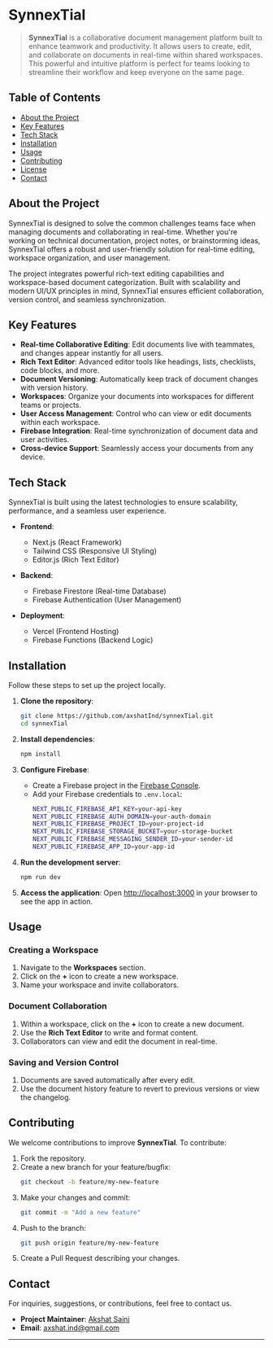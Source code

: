 # SynnexTial

> **SynnexTial** is a collaborative document management platform built to enhance teamwork and productivity. It allows users to create, edit, and collaborate on documents in real-time within shared workspaces. This powerful and intuitive platform is perfect for teams looking to streamline their workflow and keep everyone on the same page.

## Table of Contents

- [About the Project](#about-the-project)
- [Key Features](#key-features)
- [Tech Stack](#tech-stack)
- [Installation](#installation)
- [Usage](#usage)
- [Contributing](#contributing)
- [License](#license)
- [Contact](#contact)

## About the Project

SynnexTial is designed to solve the common challenges teams face when managing documents and collaborating in real-time. Whether you're working on technical documentation, project notes, or brainstorming ideas, SynnexTial offers a robust and user-friendly solution for real-time editing, workspace organization, and user management.

The project integrates powerful rich-text editing capabilities and workspace-based document categorization. Built with scalability and modern UI/UX principles in mind, SynnexTial ensures efficient collaboration, version control, and seamless synchronization.

## Key Features

- **Real-time Collaborative Editing**: Edit documents live with teammates, and changes appear instantly for all users.
- **Rich Text Editor**: Advanced editor tools like headings, lists, checklists, code blocks, and more.
- **Document Versioning**: Automatically keep track of document changes with version history.
- **Workspaces**: Organize your documents into workspaces for different teams or projects.
- **User Access Management**: Control who can view or edit documents within each workspace.
- **Firebase Integration**: Real-time synchronization of document data and user activities.
- **Cross-device Support**: Seamlessly access your documents from any device.

## Tech Stack

SynnexTial is built using the latest technologies to ensure scalability, performance, and a seamless user experience.

- **Frontend**: 
  - Next.js (React Framework)
  - Tailwind CSS (Responsive UI Styling)
  - Editor.js (Rich Text Editor)
  
- **Backend**: 
  - Firebase Firestore (Real-time Database)
  - Firebase Authentication (User Management)
  
- **Deployment**:
  - Vercel (Frontend Hosting)
  - Firebase Functions (Backend Logic)

## Installation

Follow these steps to set up the project locally.

1. **Clone the repository**:
   ```bash
   git clone https://github.com/axshatInd/synnexTial.git
   cd synnexTial
   ```

2. **Install dependencies**:
   ```bash
   npm install
   ```

3. **Configure Firebase**:
   - Create a Firebase project in the [Firebase Console](https://console.firebase.google.com/).
   - Add your Firebase credentials to `.env.local`:
     ```bash
     NEXT_PUBLIC_FIREBASE_API_KEY=your-api-key
     NEXT_PUBLIC_FIREBASE_AUTH_DOMAIN=your-auth-domain
     NEXT_PUBLIC_FIREBASE_PROJECT_ID=your-project-id
     NEXT_PUBLIC_FIREBASE_STORAGE_BUCKET=your-storage-bucket
     NEXT_PUBLIC_FIREBASE_MESSAGING_SENDER_ID=your-sender-id
     NEXT_PUBLIC_FIREBASE_APP_ID=your-app-id
     ```

4. **Run the development server**:
   ```bash
   npm run dev
   ```

5. **Access the application**:
   Open [http://localhost:3000](http://localhost:3000) in your browser to see the app in action.

## Usage

### Creating a Workspace
1. Navigate to the **Workspaces** section.
2. Click on the **+** icon to create a new workspace.
3. Name your workspace and invite collaborators.

### Document Collaboration
1. Within a workspace, click on the **+** icon to create a new document.
2. Use the **Rich Text Editor** to write and format content.
3. Collaborators can view and edit the document in real-time.

### Saving and Version Control
1. Documents are saved automatically after every edit.
2. Use the document history feature to revert to previous versions or view the changelog.

## Contributing

We welcome contributions to improve **SynnexTial**. To contribute:

1. Fork the repository.
2. Create a new branch for your feature/bugfix:
   ```bash
   git checkout -b feature/my-new-feature
   ```
3. Make your changes and commit:
   ```bash
   git commit -m "Add a new feature"
   ```
4. Push to the branch:
   ```bash
   git push origin feature/my-new-feature
   ```
5. Create a Pull Request describing your changes.

## Contact

For inquiries, suggestions, or contributions, feel free to contact us.

- **Project Maintainer**: [Akshat Saini](https://github.com/axshatInd)
- **Email**: axshat.ind@gmail.com

---

